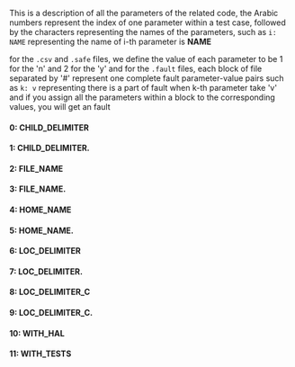 This is a description of all the parameters of the related code,
the Arabic numbers represent the index of one parameter within a test case,
followed by the characters representing the names of the parameters,
such as `i: NAME` representing the name of i-th parameter is **NAME** 


for the `.csv` and `.safe` files, we define the value of each parameter to be 1 for the 'n' and 2 for the 'y'
and for the `.fault` files, each block of file separated by '#' represent one complete fault parameter-value pairs
such as `k: v` representing there is a part of fault when k-th parameter take 'v'
and if you assign all the parameters within a block to the corresponding values, you will get an fault


#### 0: CHILD_DELIMITER 
#### 1: CHILD_DELIMITER. 
#### 2: FILE_NAME 
#### 3: FILE_NAME. 
#### 4: HOME_NAME 
#### 5: HOME_NAME. 
#### 6: LOC_DELIMITER 
#### 7: LOC_DELIMITER. 
#### 8: LOC_DELIMITER_C 
#### 9: LOC_DELIMITER_C. 
#### 10: WITH_HAL 
#### 11: WITH_TESTS 
